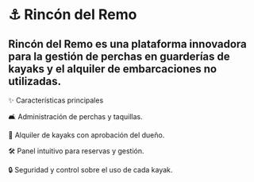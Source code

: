 # ⚓ Rincón del Remo

## Rincón del Remo es una plataforma innovadora para la gestión de perchas en guarderías de kayaks y el alquiler de embarcaciones no utilizadas.

✨ Características principales

🛋️ Administración de perchas y taquillas.

🌊 Alquiler de kayaks con aprobación del dueño.

🛠️ Panel intuitivo para reservas y gestión.

🔒 Seguridad y control sobre el uso de cada kayak.
